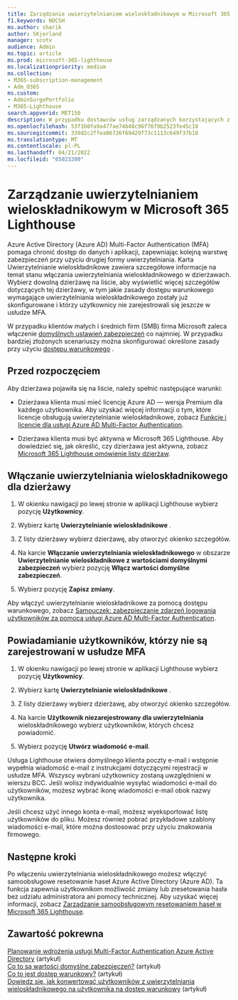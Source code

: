 ```yaml
---
title: Zarządzanie uwierzytelnianiem wieloskładnikowym w Microsoft 365 Lighthouse
f1.keywords: NOCSH
ms.author: sharik
author: SKjerland
manager: scotv
audience: Admin
ms.topic: article
ms.prod: microsoft-365-lighthouse
ms.localizationpriority: medium
ms.collection:
- M365-subscription-management
- Adm_O365
ms.custom:
- AdminSurgePortfolio
- M365-Lighthouse
search.appverid: MET150
description: W przypadku dostawców usług zarządzanych korzystających z Microsoft 365 Lighthouse dowiedz się, jak zarządzać uwierzytelnianiem wieloskładnikowym.
ms.openlocfilehash: 53f1b0fa9a477ae74b48c96f76f9b2523fe45c10
ms.sourcegitcommit: 339d2c2ffea06726f69429f73c1113c649f37b18
ms.translationtype: MT
ms.contentlocale: pl-PL
ms.lasthandoff: 04/21/2022
ms.locfileid: "65023200"
---
```

# <a name="manage-multifactor-authentication-in-microsoft-365-lighthouse"></a>Zarządzanie uwierzytelnianiem wieloskładnikowym w Microsoft 365 Lighthouse

Azure Active Directory (Azure AD) Multi-Factor Authentication (MFA) pomaga chronić dostęp do danych i aplikacji, zapewniając kolejną warstwę zabezpieczeń przy użyciu drugiej formy uwierzytelniania. Karta Uwierzytelnianie wieloskładnikowe zawiera szczegółowe informacje na temat stanu włączania uwierzytelniania wieloskładnikowego w dzierżawach. Wybierz dowolną dzierżawę na liście, aby wyświetlić więcej szczegółów dotyczących tej dzierżawy, w tym jakie zasady dostępu warunkowego wymagające uwierzytelniania wieloskładnikowego zostały już skonfigurowane i którzy użytkownicy nie zarejestrowali się jeszcze w usłudze MFA.

W przypadku klientów małych i średnich firm (SMB) firma Microsoft zaleca włączenie [domyślnych ustawień zabezpieczeń](/azure/active-directory/fundamentals/concept-fundamentals-security-defaults) co najmniej. W przypadku bardziej złożonych scenariuszy można skonfigurować określone zasady przy użyciu [dostępu warunkowego](/azure/active-directory/conditional-access/overview) .

## <a name="before-you-begin"></a>Przed rozpoczęciem

Aby dzierżawa pojawiła się na liście, należy spełnić następujące warunki:

- Dzierżawa klienta musi mieć licencję Azure AD — wersja Premium dla każdego użytkownika. Aby uzyskać więcej informacji o tym, które licencje obsługują uwierzytelnianie wieloskładnikowe, zobacz [Funkcje i licencje dla usługi Azure AD Multi-Factor Authentication](/azure/active-directory/authentication/concept-mfa-licensing).

- Dzierżawa klienta musi być aktywna w Microsoft 365 Lighthouse. Aby dowiedzieć się, jak określić, czy dzierżawa jest aktywna, zobacz [Microsoft 365 Lighthouse omówienie listy dzierżaw](/microsoft-365/lighthouse/m365-lighthouse-tenant-list-overview).

## <a name="enable-mfa-for-a-tenant"></a>Włączanie uwierzytelniania wieloskładnikowego dla dzierżawy

1. W okienku nawigacji po lewej stronie w aplikacji Lighthouse wybierz pozycję **Użytkownicy**.

2. Wybierz kartę **Uwierzytelnianie wieloskładnikowe** .

3. Z listy dzierżawy wybierz dzierżawę, aby otworzyć okienko szczegółów.

4. Na karcie **Włączanie uwierzytelniania wieloskładnikowego** w obszarze **Uwierzytelnianie wieloskładnikowe z wartościami domyślnymi zabezpieczeń** wybierz pozycję **Włącz wartości domyślne zabezpieczeń**.

5. Wybierz pozycję **Zapisz zmiany**.

Aby włączyć uwierzytelnianie wieloskładnikowe za pomocą dostępu warunkowego, zobacz [Samouczek: zabezpieczanie zdarzeń logowania użytkowników za pomocą usługi Azure AD Multi-Factor Authentication](/azure/active-directory/authentication/tutorial-enable-azure-mfa).

## <a name="notify-users-who-arent-registered-for-mfa"></a>Powiadamianie użytkowników, którzy nie są zarejestrowani w usłudze MFA

1. W okienku nawigacji po lewej stronie w aplikacji Lighthouse wybierz pozycję **Użytkownicy**.

2. Wybierz kartę **Uwierzytelnianie wieloskładnikowe** .

3. Z listy dzierżawy wybierz dzierżawę, aby otworzyć okienko szczegółów.

4. Na karcie **Użytkownik niezarejestrowany dla uwierzytelniania** wieloskładnikowego wybierz użytkowników, których chcesz powiadomić.

5. Wybierz pozycję **Utwórz wiadomość e-mail**.

Usługa Lighthouse otwiera domyślnego klienta poczty e-mail i wstępnie wypełnia wiadomość e-mail z instrukcjami dotyczącymi rejestracji w usłudze MFA. Wszyscy wybrani użytkownicy zostaną uwzględnieni w wierszu BCC. Jeśli wolisz indywidualnie wysyłać wiadomości e-mail do użytkowników, możesz wybrać ikonę wiadomości e-mail obok nazwy użytkownika.

Jeśli chcesz użyć innego konta e-mail, możesz wyeksportować listę użytkowników do pliku. Możesz również pobrać przykładowe szablony wiadomości e-mail, które można dostosować przy użyciu znakowania firmowego.

## <a name="next-steps"></a>Następne kroki

Po włączeniu uwierzytelniania wieloskładnikowego możesz włączyć samoobsługowe resetowanie haseł Azure Active Directory (Azure AD). Ta funkcja zapewnia użytkownikom możliwość zmiany lub zresetowania hasła bez udziału administratora ani pomocy technicznej. Aby uzyskać więcej informacji, zobacz [Zarządzanie samoobsługowym resetowaniem haseł w Microsoft 365 Lighthouse](m365-lighthouse-manage-sspr.md).

## <a name="related-content"></a>Zawartość pokrewna

[Planowanie wdrożenia usługi Multi-Factor Authentication Azure Active Directory](/azure/active-directory/authentication/howto-mfa-getstarted) (artykuł)\
[Co to są wartości domyślne zabezpieczeń?](/azure/active-directory/fundamentals/concept-fundamentals-security-defaults) (artykuł)\
[Co to jest dostęp warunkowy?](/azure/active-directory/conditional-access/overview) (artykuł)\
[Dowiedz się, jak konwertować użytkowników z uwierzytelniania wieloskładnikowego na użytkownika na dostęp warunkowy](/azure/active-directory/authentication/howto-mfa-getstarted#convert-users-from-per-user-mfa-to-conditional-access-based-mfa) (artykuł)
